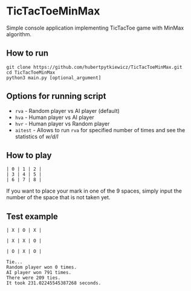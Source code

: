 # TicTacToeMinMax

Simple console application implementing TicTacToe game with MinMax algorithm.

## How to run

```
git clone https://github.com/hubertpytkiewicz/TicTacToeMinMax.git
cd TicTacToeMinMax
python3 main.py [optional_argument]
```

## Options for running script

* ```rva``` - Random player vs AI player (default)
* ```hva``` - Human player vs AI player
* ```hvr``` - Human player vs Random player
* ```aitest``` - Allows to run ```rva``` for specified number of times and see the statistics of _w/d/l_

## How to play
```
| 0 | 1 | 2 |
| 3 | 4 | 5 |
| 6 | 7 | 8 |
```
If you want to place your mark in one of the 9 spaces, simply input the number of the space that is not taken yet.

## Test example

```
| X | O | X |

| X | X | O |

| O | X | O |

Tie...
Random player won 0 times.
AI player won 791 times.
There were 209 ties.
It took 231.02245545387268 seconds.
```
